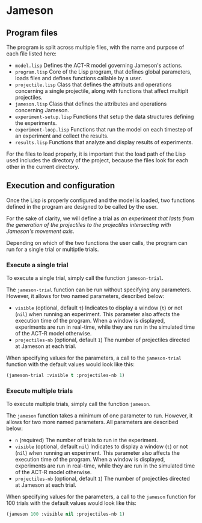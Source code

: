 # Jameson

## Program files

The program is split across multiple files, with the name and purpose of each file listed here:

- `model.lisp` Defines the ACT-R model governing Jameson's actions.
- `program.lisp` Core of the Lisp program, that defines global parameters, loads files and defines functions callable by a user.
- `projectile.lisp` Class that defines the attributs and operations concerning a single projectile, along with functions that affect multiplt projectiles.
- `jameson.lisp` Class that defines the attributes and operations concerning Jameson.
- `experiment-setup.lisp` Functions that setup the data structures defining the experiments.
- `experiment-loop.lisp` Functions that run the model on each timestep of an experiment and collect the results.
- `results.lisp` Functions that analyze and display results of experiments.

For the files to load properly, it is important that the load path of the Lisp used includes the directory of the project, because the files look for each other in the current directory.

## Execution and configuration

Once the Lisp is properly configured and the model is loaded, two functions defined in the program are designed to be called by the user.

For the sake of clarity, we will define a trial as _an experiment that lasts from the generation of the projectiles to the projectiles intersecting with Jameson's movement axis_.

Depending on which of the two functions the user calls, the program can run for a single trial or multiptle trials.


### Execute a single trial

To execute a single trial, simply call the function `jameson-trial`.

The `jameson-trial` function can be run without specifying any parameters. However, it allows for two named parameters, described below:
- `visible` (optional, default `t`) Indicates to display a window (`t`) or not (`nil`) when running an experiment. This parameter also affects the execution time of the program. When a window is displayed, experiments are run in real-time, while they are run in the simulated time of the ACT-R model otherwise.
- `projectiles-nb` (optional, default `1`) The number of projectiles directed at Jameson at each trial.

When specifying values for the parameters, a call to the `jameson-trial` function with the default values would look like this:
```lisp
(jameson-trial :visible t :projectiles-nb 1)
```


### Execute multiple trials
To execute multiple trials, simply call the function `jameson`.

The `jameson` function takes a minimum of one parameter to run. However, it allows for two more named parameters. All parameters are described below:
- `n` (required) The number of trials to run in the experiment.
- `visible` (optional, default `nil`) Indicates to display a window (`t`) or not (`nil`) when running an experiment. This parameter also affects the execution time of the program. When a window is displayed, experiments are run in real-time, while they are run in the simulated time of the ACT-R model otherwise.
- `projectiles-nb` (optional, default `1`) The number of projectiles directed at Jameson at each trial.

When specifying values for the parameters, a call to the `jameson` function for 100 trials with the default values would look like this:
```lisp
(jameson 100 :visible nil :projectiles-nb 1)
```